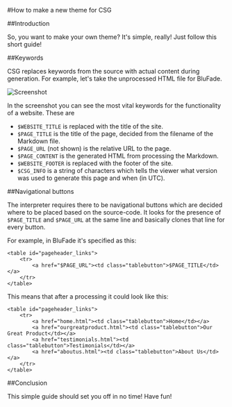 #How to make a new theme for CSG

##Introduction

So, you want to make your own theme? It's simple, really! Just follow this short guide!

##Keywords

CSG replaces keywords from the source with actual content during generation. For example, let's take the unprocessed HTML file for BluFade.

![Screenshot](http://i.imgur.com/6NBhBUk.png)

In the screenshot you can see the most vital keywords for the functionality of a website. These are

- `$WEBSITE_TITLE` is replaced with the title of the site.
- `$PAGE_TITLE` is the title of the page, decided from the filename of the Markdown file.
- `$PAGE_URL` (not shown) is the relative URL to the page.
- `$PAGE_CONTENT` is the generated HTML from processing the Markdown.
- `$WEBSITE_FOOTER` is replaced with the footer of the site.
- `$CSG_INFO` is a string of characters which tells the viewer what version was used to generate this page and when (in UTC).

##Navigational buttons

The interpreter requires there to be navigational buttons which are decided where to be placed based on the source-code. It looks for the presence of `$PAGE_TITLE` and `$PAGE_URL` at the same line and basically clones that line for every button.

For example, in BluFade it's specified as this:

    <table id="pageheader_links">
	    <tr>
            <a href="$PAGE_URL"><td class="tablebutton">$PAGE_TITLE</td></a>
        </tr>
    </table>

This means that after a processing it could look like this:

    <table id="pageheader_links">
	    <tr>
            <a href="home.html"><td class="tablebutton">Home</td></a>
            <a href="ourgreatproduct.html"><td class="tablebutton">Our Great Product</td></a>
            <a href="testimonials.html"><td class="tablebutton">Testimonials</td></a>
            <a href="aboutus.html"><td class="tablebutton">About Us</td></a>
        </tr>
    </table>

##Conclusion

This simple guide should set you off in no time! Have fun!